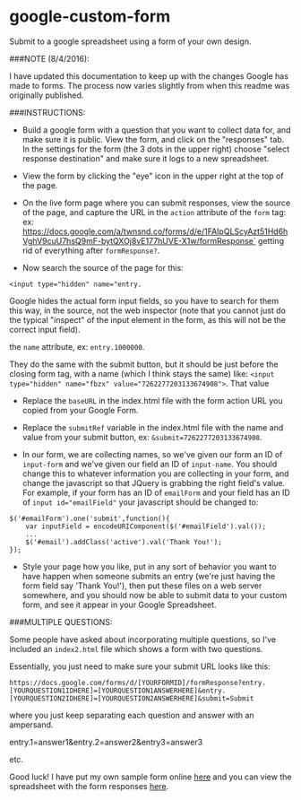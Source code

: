 google-custom-form
==================

Submit to a google spreadsheet using a form of your own design.

###NOTE (8/4/2016):

I have updated this documentation to keep up with the changes Google has made to forms. The process now varies slightly from when this readme was originally published.

###INSTRUCTIONS:

* Build a google form with a question that you want to collect data for, and make sure it is public. View the form, and click on the "responses" tab. In the settings for the form (the 3 dots in the upper right) choose "select response destination" and make sure it logs to a new spreadsheet.

* View the form by clicking the "eye" icon in the upper right at the top of the page.

*  On the live form page where you can submit responses, view the source of the page, and capture the URL in the `action` attribute of the `form` tag: ex:
https://docs.google.com/a/twnsnd.co/forms/d/e/1FAIpQLScyAzt51Hd6hVghV9cuU7hsQ9mF-bytQXOj8vE177hUVE-X1w/formResponse` getting rid of everything after `formResponse?`.

* Now search the source of the page for this: 

```
<input type="hidden" name="entry.
```

Google hides the actual form input fields, so you have to search for them this way, in the source, not the web inspector (note that you cannot just do the typical "inspect" of the input element in the form, as this will not be the correct input field).

the `name` attribute, ex: `entry.1000000`. 

They do the same with the submit button, but it should be just before the closing form tag, with a name (which I think stays the same) like: `<input type="hidden" name="fbzx" value="7262277203133674908">`. That value 

* Replace the `baseURL` in the index.html file with the form action URL you copied from your Google Form.

* Replace the `submitRef` variable in the index.html file with the name and value from your submit button, ex: `&submit=7262277203133674908`.

* In our form, we are collecting names, so we've given our form an ID of `input-form` and we've given our field an ID of `input-name`. You should change this to whatever information you are collecting in your form, and change the javascript so that JQuery is grabbing the right field's value. For example, if your form has an ID of `emailForm` and your field has an ID of `input id="emailField"` your javascript should be changed to:

```
$('#emailForm').one('submit',function(){
    var inputField = encodeURIComponent($('#emailField').val());
    ...
    $('#email').addClass('active').val('Thank You!');
});
```

* Style your page how you like, put in any sort of behavior you want to have happen when someone submits an entry (we're just having the form field say 'Thank You!'), then put these files on a web server somewhere, and you should now be able to submit data to your custom form, and see it appear in your Google Spreadsheet.


###MULTIPLE QUESTIONS:

Some people have asked about incorporating multiple questions, so I've included an `index2.html` file which shows a form with two questions.

Essentially, you just need to make sure your submit URL looks like this:

```
https://docs.google.com/forms/d/[YOURFORMID]/formResponse?entry.[YOURQUESTION1IDHERE]=[YOURQUESTION1ANSWERHERE]&entry.[YOURQUESTION2IDHERE]=[YOURQUESTION2ANSWERHERE]&submit=Submit
```

where you just keep separating each question and answer with an ampersand.

entry.1=answer1&entry.2=answer2&entry3=answer3

etc.

Good luck! I have put my own sample form online [here](http://mikeheavers.com/lab/google/forms/custom-form.html) and you can view the spreadsheet with the form responses [here](https://docs.google.com/spreadsheets/d/1mzPTZC2YbQpN5IK07Fj4sENj6zajNu6TbFcHo7lD45o).


